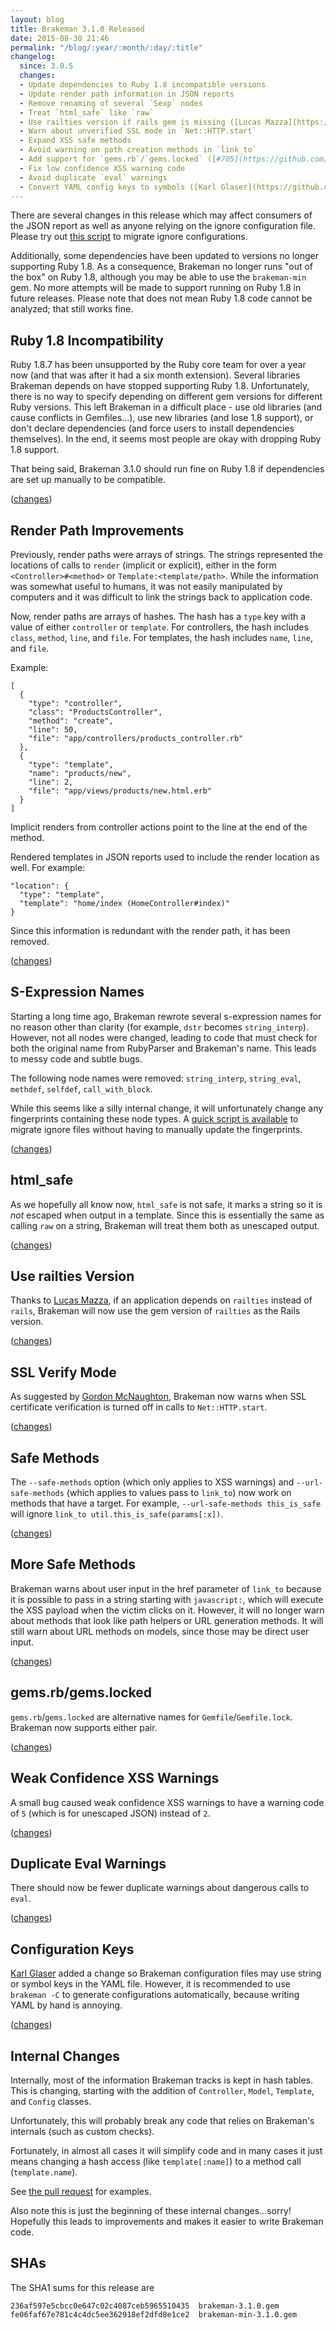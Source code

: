 ```yaml
---
layout: blog
title: Brakeman 3.1.0 Released
date: 2015-08-30 21:46
permalink: "/blog/:year/:month/:day/:title"
changelog:
  since: 3.0.5
  changes:
  - Update dependencies to Ruby 1.8 incompatible versions
  - Update render path information in JSON reports
  - Remove renaming of several `Sexp` nodes
  - Treat `html_safe` like `raw`
  - Use railties version if rails gem is missing ([Lucas Mazza](https://github.com/lucasmazza))
  - Warn about unverified SSL mode in `Net::HTTP.start`
  - Expand XSS safe methods
  - Avoid warning on path creation methods in `link_to`
  - Add support for `gems.rb`/`gems.locked` ([#705](https://github.com/presidentbeef/brakeman/pull/705))
  - Fix low confidence XSS warning code
  - Avoid duplicate `eval` warnings
  - Convert YAML config keys to symbols ([Karl Glaser](https://github.com/KarlGl))
---
```



There are several changes in this release which may affect consumers of the JSON report as well as anyone relying on the ignore configuration file. Please try out [this script](https://gist.github.com/presidentbeef/52d5cce0fd26b901179e) to migrate ignore configurations.

Additionally, some dependencies have been updated to versions no longer supporting Ruby 1.8. As a consequence, Brakeman no longer runs "out of the box" on Ruby 1.8, although you may be able to use the `brakeman-min` gem. No more attempts will be made to support running on Ruby 1.8 in future releases. Please note that does not mean Ruby 1.8 code cannot be analyzed; that still works fine.


## Ruby 1.8 Incompatibility

Ruby 1.8.7 has been unsupported by the Ruby core team for over a year now (and that was after it had a six month extension). Several libraries Brakeman depends on have stopped supporting Ruby 1.8. Unfortunately, there is no way to specify depending on different gem versions for different Ruby versions. This left Brakeman in a difficult place - use old libraries (and cause conflicts in Gemfiles...), use new libraries (and lose 1.8 support), or don't declare dependencies (and force users to install dependencies themselves). In the end, it seems most people are okay with dropping Ruby 1.8 support.

That being said, Brakeman 3.1.0 should run fine on Ruby 1.8 if dependencies are set up manually to be compatible.

([changes](https://github.com/presidentbeef/brakeman/pull/684))

## Render Path Improvements

Previously, render paths were arrays of strings. The strings represented the locations of calls to `render` (implicit or explicit), either in the form `<Controller>#<method>` or `Template:<template/path>`. While the information was somewhat useful to humans, it was not easily manipulated by computers and it was difficult to link the strings back to application code.

Now, render paths are arrays of hashes. The hash has a `type` key with a value of either `controller` or `template`. For controllers, the hash includes `class`, `method`, `line`, and `file`. For templates, the hash includes `name`, `line`, and `file`.

Example:

    [
      {
        "type": "controller",
        "class": "ProductsController",
        "method": "create",
        "line": 50,
        "file": "app/controllers/products_controller.rb"
      },
      {
        "type": "template",
        "name": "products/new",
        "line": 2,
        "file": "app/views/products/new.html.erb"
      }
    ]

Implicit renders from controller actions point to the line at the end of the method.

Rendered templates in JSON reports used to include the render location as well. For example:

    "location": {
      "type": "template",
      "template": "home/index (HomeController#index)"
    }

Since this information is redundant with the render path, it has been removed.

([changes](https://github.com/presidentbeef/brakeman/pull/702))

## S-Expression Names

Starting a long time ago, Brakeman rewrote several s-expression names for no reason other than clarity (for example, `dstr` becomes `string_interp`). However, not all nodes were changed, leading to code that must check for both the original name from RubyParser and Brakeman's name. This leads to messy code and subtle bugs.

The following node names were removed: `string_interp`, `string_eval`, `methdef`, `selfdef`, `call_with_block`.

While this seems like a silly internal change, it will unfortunately change any fingerprints containing these node types. A [quick script is available](https://gist.github.com/presidentbeef/52d5cce0fd26b901179e) to migrate ignore files without having to manually update the fingerprints.

([changes](https://github.com/presidentbeef/brakeman/pull/701))

## html_safe

As we hopefully all know now, `html_safe` is not safe, it marks a string so it is *not* escaped when output in a template. Since this is essentially the same as calling `raw` on a string, Brakeman will treat them both as unescaped output.

([changes](https://github.com/presidentbeef/brakeman/pull/675))

## Use railties Version

Thanks to [Lucas Mazza](https://github.com/lucasmazza), if an application depends on `railties` instead of `rails`, Brakeman will now use the gem version of `railties` as the Rails version.

([changes](https://github.com/presidentbeef/brakeman/pull/695/files))

## SSL Verify Mode

As suggested by [Gordon McNaughton](https://github.com/gmcnaughton), Brakeman now warns when SSL certificate verification is turned off in calls to `Net::HTTP.start`.

([changes](https://github.com/presidentbeef/brakeman/pull/694))

## Safe Methods

The `--safe-methods` option (which only applies to XSS warnings) and `--url-safe-methods` (which applies to values pass to `link_to`) now work on methods that have a target. For example, `--url-safe-methods this_is_safe` will ignore `link_to util.this_is_safe(params[:x])`.

([changes](https://github.com/presidentbeef/brakeman/pull/674))

## More Safe Methods

Brakeman warns about user input in the href parameter of `link_to` because it is possible to pass in a string starting with `javascript:`, which will execute the XSS payload when the victim clicks on it. However, it will no longer warn about methods that look like path helpers or URL generation methods. It will still warn about URL methods on models, since those may be direct user input.

([changes](https://github.com/presidentbeef/brakeman/pull/674))

## gems.rb/gems.locked

`gems.rb`/`gems.locked` are alternative names for `Gemfile`/`Gemfile.lock`. Brakeman now supports either pair.

([changes](https://github.com/presidentbeef/brakeman/pull/705))

## Weak Confidence XSS Warnings

A small bug caused weak confidence XSS warnings to have a warning code of `5` (which is for unescaped JSON) instead of `2`.

([changes](https://github.com/presidentbeef/brakeman/commit/9fec336e7cbbbb74add9ef9c6c90c65efa0ebcc7))

## Duplicate Eval Warnings

There should now be fewer duplicate warnings about dangerous calls to `eval`.

([changes](https://github.com/presidentbeef/brakeman/pull/670/files))

## Configuration Keys

[Karl Glaser](https://github.com/KarlGl) added a change so Brakeman configuration files may use string or symbol keys in the YAML file. However, it is recommended to use `brakeman -C` to generate configurations automatically, because writing YAML by hand is annoying.

([changes](https://github.com/presidentbeef/brakeman/pull/696))

## Internal Changes

Internally, most of the information Brakeman tracks is kept in hash tables. This is changing, starting with the addition of `Controller`, `Model`, `Template`, and `Config` classes.

Unfortunately, this will probably break any code that relies on Brakeman's internals (such as custom checks).

Fortunately, in almost all cases it will simplify code and in many cases it just means changing a hash access (like `template[:name]`) to a method call (`template.name`).

See [the pull request](https://github.com/presidentbeef/brakeman/pull/690) for examples.

Also note this is just the beginning of these internal changes...sorry! Hopefully this leads to improvements and makes it easier to write Brakeman code.

## SHAs

The SHA1 sums for this release are

    236af597e5cbcc0e647c02c4087ceb5965510435  brakeman-3.1.0.gem
    fe06faf67e781c4c4dc5ee362918ef2dfd8e1ce2  brakeman-min-3.1.0.gem
